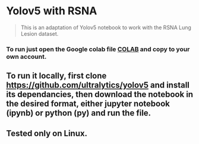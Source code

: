 # Yolov5 with RSNA

> This is an adaptation of Yolov5 notebook to work with the RSNA Lung Lesion dataset.

### To run just open the Google colab file [COLAB](https://colab.research.google.com) and copy to your own account.

## To run it locally, first clone https://github.com/ultralytics/yolov5 and install its dependancies, then download the notebook in the desired format, either jupyter notebook (ipynb) or python (py) and run the file.

## Tested only on Linux.


